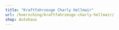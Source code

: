 ```yaml
---
title: "Kraftfahrzeuge Charly Hellmair"
url: /hoersching/kraftfahrzeuge-charly-hellmair/
shop: Autohaus
---
```


